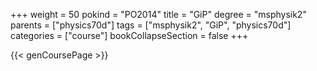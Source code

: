 +++
weight = 50
pokind = "PO2014"
title = "GiP"
degree = "msphysik2"
parents = ["physics70d"]
tags = ["msphysik2", "GiP", "physics70d"]
categories = ["course"]
bookCollapseSection = false
+++

{{< genCoursePage >}}
